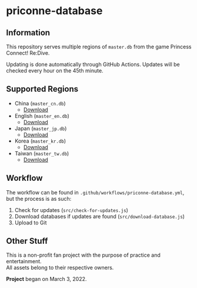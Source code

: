 # priconne-database

## Information
This repository serves multiple regions of `master.db` from the game Princess Connect! Re:Dive.

Updating is done automatically through GitHub Actions. Updates will be checked every hour on the 45th minute.

## Supported Regions
- China (`master_cn.db`)
  - [Download](https://raw.githubusercontent.com/Expugn/priconne-database/master/master_cn.db)
- English (`master_en.db`)
  - [Download](https://raw.githubusercontent.com/Expugn/priconne-database/master/master_en.db)
- Japan (`master_jp.db`)
  - [Download](https://raw.githubusercontent.com/Expugn/priconne-database/master/master_jp.db)
- Korea (`master_kr.db`)
  - [Download](https://raw.githubusercontent.com/Expugn/priconne-database/master/master_kr.db)
- Taiwan (`master_tw.db`)
  - [Download](https://raw.githubusercontent.com/Expugn/priconne-database/master/master_tw.db)

## Workflow
The workflow can be found in `.github/workflows/priconne-database.yml`, but the process is as such:
1. Check for updates (`src/check-for-updates.js`)
2. Download databases if updates are found (`src/download-database.js`)
3. Upload to Git

## Other Stuff
This is a non-profit fan project with the purpose of practice and entertainment.<br/>
All assets belong to their respective owners.

**Project** began on March 3, 2022.